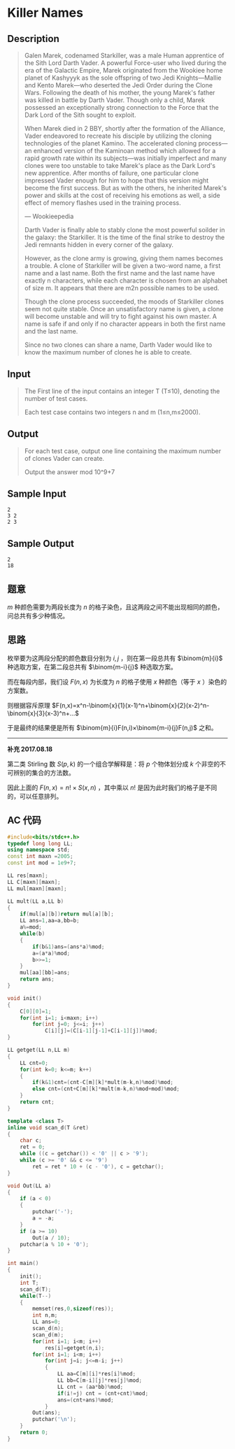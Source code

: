 # Killer Names

## **Description**

> Galen Marek, codenamed Starkiller, was a male Human apprentice of the Sith Lord Darth Vader. A powerful Force-user who lived during the era of the Galactic Empire, Marek originated from the Wookiee home planet of Kashyyyk as the sole offspring of two Jedi Knights—Mallie and Kento Marek—who deserted the Jedi Order during the Clone Wars. Following the death of his mother, the young Marek's father was killed in battle by Darth Vader. Though only a child, Marek possessed an exceptionally strong connection to the Force that the Dark Lord of the Sith sought to exploit.
>
> When Marek died in 2 BBY, shortly after the formation of the Alliance, Vader endeavored to recreate his disciple by utilizing the cloning technologies of the planet Kamino. The accelerated cloning process—an enhanced version of the Kaminoan method which allowed for a rapid growth rate within its subjects—was initially imperfect and many clones were too unstable to take Marek's place as the Dark Lord's new apprentice. After months of failure, one particular clone impressed Vader enough for him to hope that this version might become the first success. But as with the others, he inherited Marek's power and skills at the cost of receiving his emotions as well, a side effect of memory flashes used in the training process.
>
> — Wookieepedia
>
> Darth Vader is finally able to stably clone the most powerful soilder in the galaxy: the Starkiller. It is the time of the final strike to destroy the Jedi remnants hidden in every corner of the galaxy.
>
> However, as the clone army is growing, giving them names becomes a trouble. A clone of Starkiller will be given a two-word name, a first name and a last name. Both the first name and the last name have exactly n characters, while each character is chosen from an alphabet of size m. It appears that there are m2n possible names to be used.
>
> Though the clone process succeeded, the moods of Starkiller clones seem not quite stable. Once an unsatisfactory name is given, a clone will become unstable and will try to fight against his own master. A name is safe if and only if no character appears in both the first name and the last name.
>
> Since no two clones can share a name, Darth Vader would like to know the maximum number of clones he is able to create.



## **Input**

> The First line of the input contains an integer T (T≤10), denoting the number of test cases. 
>
> Each test case contains two integers n and m (1≤n,m≤2000).



## **Output**

> For each test case, output one line containing the maximum number of clones Vader can create.
>
> Output the answer  mod 10^9+7



## **Sample Input**

    2
    3 2
    2 3



## **Sample Output**

    2 
    18


## **题意**

$m$ 种颜色需要为两段长度为 $n$ 的格子染色，且这两段之间不能出现相同的颜色，问总共有多少种情况。



## **思路**

枚举要为这两段分配的颜色数目分别为 $i,j$ ，则在第一段总共有 $\binom{m}{i}$ 种选取方案，在第二段总共有 $\binom{m-i}{j}$ 种选取方案。

而在每段内部，我们设 $F(n,x)$ 为长度为 $n$ 的格子使用 $x$ 种颜色（等于 $x$ ）染色的方案数。

则根据容斥原理 $F(n,x)=x^n-\binom{x}{1}(x-1)^n+\binom{x}{2}(x-2)^n-\binom{x}{3}(x-3)^n+...$

于是最终的结果便是所有 $\binom{m}{i}F(n,i)×\binom{m-i}{j}F(n,j)$ 之和。

---

**补充 2017.08.18**

第二类 Stirling 数 $S(p,k)$ 的一个组合学解释是：将 $p$ 个物体划分成 $k$ 个非空的不可辨别的集合的方法数。

因此上面的 $F(n,x)=n!×S(x,n)$ ，其中乘以 $n!$ 是因为此时我们的格子是不同的，可以任意排列。



## **AC 代码**

```cpp
#include<bits/stdc++.h>
typedef long long LL;
using namespace std;
const int maxn =2005;
const int mod = 1e9+7;

LL res[maxn];
LL C[maxn][maxn];
LL mul[maxn][maxn];

LL mult(LL a,LL b)
{
    if(mul[a][b])return mul[a][b];
    LL ans=1,aa=a,bb=b;
    a%=mod;
    while(b)
    {
        if(b&1)ans=(ans*a)%mod;
        a=(a*a)%mod;
        b>>=1;
    }
    mul[aa][bb]=ans;
    return ans;
}

void init()
{
    C[0][0]=1;
    for(int i=1; i<maxn; i++)
        for(int j=0; j<=i; j++)
            C[i][j]=(C[i-1][j-1]+C[i-1][j])%mod;
}

LL getget(LL n,LL m)
{
    LL cnt=0;
    for(int k=0; k<=m; k++)
    {
        if(k&1)cnt=(cnt-C[m][k]*mult(m-k,n)%mod)%mod;
        else cnt=(cnt+C[m][k]*mult(m-k,n)%mod+mod)%mod;
    }
    return cnt;
}

template <class T>
inline void scan_d(T &ret)
{
    char c;
    ret = 0;
    while ((c = getchar()) < '0' || c > '9');
    while (c >= '0' && c <= '9')
        ret = ret * 10 + (c - '0'), c = getchar();
}

void Out(LL a)
{
    if (a < 0)
    {
        putchar('-');
        a = -a;
    }
    if (a >= 10)
        Out(a / 10);
    putchar(a % 10 + '0');
}

int main()
{
    init();
    int T;
    scan_d(T);
    while(T--)
    {
        memset(res,0,sizeof(res));
        int n,m;
        LL ans=0;
        scan_d(n);
        scan_d(m);
        for(int i=1; i<m; i++)
            res[i]=getget(n,i);
        for(int i=1; i<m; i++)
            for(int j=i; j<=m-i; j++)
            {
                LL aa=C[m][i]*res[i]%mod;
                LL bb=C[m-i][j]*res[j]%mod;
                LL cnt = (aa*bb)%mod;
                if(i!=j) cnt = (cnt+cnt)%mod;
                ans=(cnt+ans)%mod;
            }
        Out(ans);
        putchar('\n');
    }
    return 0;
}
```

